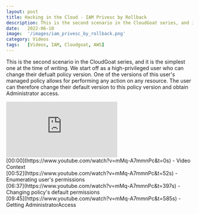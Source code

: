 ```yaml
---
layout: post
title: Hacking in the Cloud - IAM Privesc by Rollback
description: This is the second scenario in the CloudGoat series, and it is the simplest one at the time of writing. We start off as a high-privileged user who can change their defualt policy version. One of the versions of this user's managed policy allows for performing any action on any resource. The user can therefore change their default version to this policy version and obtain Administrator access.
date:   2022-06-10 
image:  '/images/iam_privesc_by_rollback.png'
category: Videos
tags:   [Videos, IAM, Cloudgoat, AWS]
---
```


This is the second scenario in the CloudGoat series, and it is the simplest one at the time of writing. We start off as a high-privileged user who can change their defualt policy version. One of the versions of this user's managed policy allows for performing any action on any resource. The user can therefore change their default version to this policy version and obtain Administrator access.

<iframe src="https://www.youtube.com/embed/mMq-A7mmnPc" frameborder="0" allowfullscreen></iframe>
<br>
[00:00](https://www.youtube.com/watch?v=mMq-A7mmnPc&t=0s) - Video Context<br> 
[00:52](https://www.youtube.com/watch?v=mMq-A7mmnPc&t=52s) - Enumerating user's permissions<br> 
[06:37](https://www.youtube.com/watch?v=mMq-A7mmnPc&t=397s) - Changing policy's default permissions<br>
[09:45](https://www.youtube.com/watch?v=mMq-A7mmnPc&t=585s) - Getting AdministratorAccess<br>

